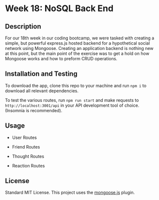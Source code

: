 # Week 18: NoSQL Back End

## Description

For our 18th week in our coding bootcamp, we were tasked with creating a simple, but powerful express.js hosted backend for a hypothetical social network using Mongoose. Creating an application backend is nothing new at this point, but the main point of the exercise was to get a hold on how Mongoose works and how to preform CRUD operations.

## Installation and Testing

To download the app, clone this repo to your machine and run `npm i` to download all relevant dependencies.

To test the various routes, run `npm run start` and make requests to `http://localhost:3001/api` in your API development tool of choice. (Insomnia is recommended).

## Usage

- User Routes

- Friend Routes

- Thought Routes

- Reaction Routes

## License

Standard MIT License. This project uses the [mongoose.js](https://mongoosejs.com/) plugin.